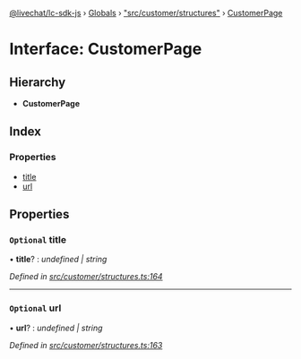 [@livechat/lc-sdk-js](../README.md) › [Globals](../globals.md) › ["src/customer/structures"](../modules/_src_customer_structures_.md) › [CustomerPage](_src_customer_structures_.customerpage.md)

# Interface: CustomerPage

## Hierarchy

* **CustomerPage**

## Index

### Properties

* [title](_src_customer_structures_.customerpage.md#optional-title)
* [url](_src_customer_structures_.customerpage.md#optional-url)

## Properties

### `Optional` title

• **title**? : *undefined | string*

*Defined in [src/customer/structures.ts:164](https://github.com/livechat/lc-sdk-js/blob/d0a32c0/src/customer/structures.ts#L164)*

___

### `Optional` url

• **url**? : *undefined | string*

*Defined in [src/customer/structures.ts:163](https://github.com/livechat/lc-sdk-js/blob/d0a32c0/src/customer/structures.ts#L163)*
